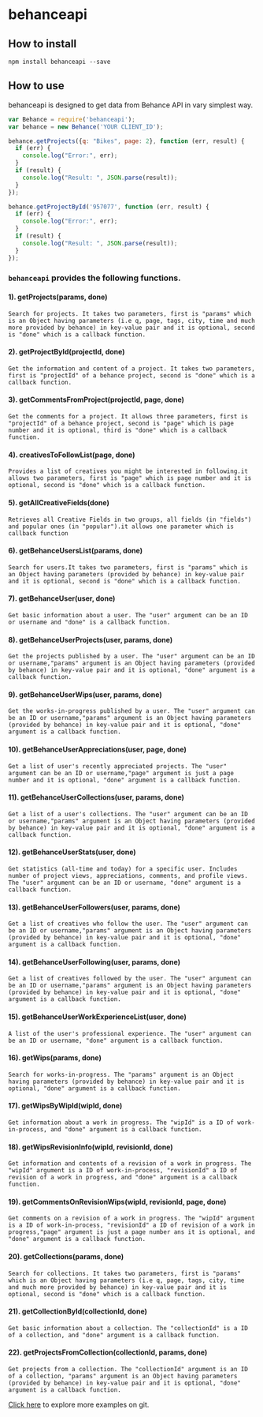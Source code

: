 # behanceapi

## How to install
`npm install behanceapi --save`

## How to use

behanceapi is designed to get data from  Behance API in vary simplest way. 

```javascript
var Behance = require('behanceapi');
var behance = new Behance('YOUR CLIENT_ID');

behance.getProjects({q: "Bikes", page: 2}, function (err, result) {
  if (err) {
    console.log("Error:", err);
  }
  if (result) {
    console.log("Result: ", JSON.parse(result));
  }
});

behance.getProjectById('957077', function (err, result) {
  if (err) {
    console.log("Error:", err);
  }
  if (result) {
    console.log("Result: ", JSON.parse(result));
  }
});
```
### `behanceapi` provides the following functions.

#### 1). getProjects(params, done)

`Search for projects. It takes two parameters, first is "params" which is an Object having parameters (i.e q, page, tags, city, time and much more provided by behance) in key-value pair and it is optional, second is "done" which is a callback function.`

#### 2). getProjectById(projectId, done)

`Get the information and content of a project. It takes two parameters, first is "projectId" of a behance project, second is "done" which is a callback function.`

#### 3). getCommentsFromProject(projectId, page, done)

`Get the comments for a project. It allows three parameters, first is "projectId" of a behance project, second is "page" which is page number and it is optional, third is "done" which is a callback function.`

#### 4). creativesToFollowList(page, done)

`Provides a list of creatives you might be interested in following.it allows two parameters, first is "page" which is page number and it is optional, second is "done" which is a callback function.`

#### 5). getAllCreativeFields(done)

`Retrieves all Creative Fields in two groups, all fields (in "fields") and popular ones (in "popular").it allows one parameter which is callback function`

#### 6). getBehanceUsersList(params, done)

`Search for users.It takes two parameters, first is "params" which is an Object having parameters (provided by behance) in key-value pair and it is optional, second is "done" which is a callback function.`

#### 7). getBehanceUser(user, done)

`Get basic information about a user. The "user" argument can be an ID or username and "done" is a callback function.`

#### 8). getBehanceUserProjects(user, params, done)

`Get the projects published by a user. The "user" argument can be an ID or username,"params" argument is an Object having parameters (provided by behance) in key-value pair and it is optional, "done" argument is a callback function.`

#### 9). getBehanceUserWips(user, params, done)

`Get the works-in-progress published by a user. The "user" argument can be an ID or username,"params" argument is an Object having parameters (provided by behance) in key-value pair and it is optional, "done" argument is a callback function.`

#### 10). getBehanceUserAppreciations(user, page, done)

`Get a list of user's recently appreciated projects. The "user" argument can be an ID or username,"page" argument is just a page number and it is optional, "done" argument is a callback function.`

#### 11). getBehanceUserCollections(user, params, done)

`Get a list of a user's collections. The "user" argument can be an ID or username,"params" argument is an Object having parameters (provided by behance) in key-value pair and it is optional, "done" argument is a callback function.`

#### 12). getBehanceUserStats(user, done)

`Get statistics (all-time and today) for a specific user. Includes number of project views, appreciations, comments, and profile views. The "user" argument can be an ID or username, "done" argument is a callback function.`

#### 13). getBehanceUserFollowers(user, params, done)

`Get a list of creatives who follow the user. The "user" argument can be an ID or username,"params" argument is an Object having parameters (provided by behance) in key-value pair and it is optional, "done" argument is a callback function.`

#### 14). getBehanceUserFollowing(user, params, done)

`Get a list of creatives followed by the user. The "user" argument can be an ID or username,"params" argument is an Object having parameters (provided by behance) in key-value pair and it is optional, "done" argument is a callback function.`

#### 15). getBehanceUserWorkExperienceList(user, done)

`A list of the user's professional experience. The "user" argument can be an ID or username, "done" argument is a callback function.`

#### 16). getWips(params, done)

`Search for works-in-progress. The "params" argument is an Object having parameters (provided by behance) in key-value pair and it is optional, "done" argument is a callback function.`

#### 17). getWipsByWipId(wipId, done)

`Get information about a work in progress. The "wipId" is a ID of work-in-process, and "done" argument is a callback function.`

#### 18). getWipsRevisionInfo(wipId, revisionId, done)

`Get information and contents of a revision of a work in progress. The "wipId" argument is a ID of work-in-process, "revisionId" a ID of revision of a work in progress, and "done" argument is a callback function.`

#### 19). getCommentsOnRevisionWips(wipId, revisionId, page, done)

`Get comments on a revision of a work in progress. The "wipId" argument is a ID of work-in-process, "revisionId" a ID of revision of a work in progress,"page" argument is just a page number ans it is optional, and "done" argument is a callback function.`

#### 20). getCollections(params, done)

`Search for collections. It takes two parameters, first is "params" which is an Object having parameters (i.e q, page, tags, city, time and much more provided by behance) in key-value pair and it is optional, second is "done" which is a callback function.`

#### 21). getCollectionById(collectionId, done)

`Get basic information about a collection. The "collectionId" is a ID of a collection, and "done" argument is a callback function.`

#### 22). getProjectsFromCollection(collectionId, params, done)

`Get projects from a collection. The "collectionId" argument is an ID of a collection, "params" argument is an Object having parameters (provided by behance) in key-value pair and it is optional, "done" argument is a callback function.`



[Click here](https://github.com/sandeepchhapola/BehanceapiExamples) to explore more examples on git.

